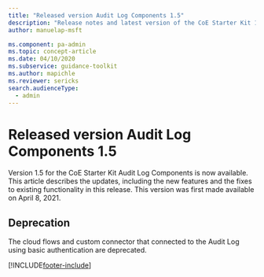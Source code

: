 ```yaml
---
title: "Released version Audit Log Components 1.5"
description: "Release notes and latest version of the CoE Starter Kit 1.5."
author: manuelap-msft

ms.component: pa-admin
ms.topic: concept-article
ms.date: 04/10/2020
ms.subservice: guidance-toolkit
ms.author: mapichle
ms.reviewer: sericks
search.audienceType: 
  - admin
---
```


# Released version Audit Log Components 1.5

Version 1.5 for the CoE Starter Kit Audit Log Components is now available. This article describes the updates, including the new features and the fixes to existing functionality in this release. This version was first made available on April 8, 2021.

## Deprecation

The cloud flows and custom connector that connected to the Audit Log using basic authentication are deprecated.

[!INCLUDE[footer-include](../../../includes/footer-banner.md)]
